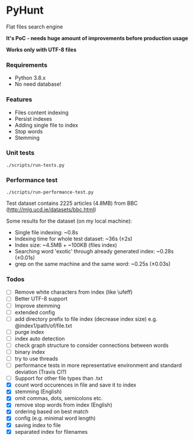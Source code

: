 # PyHunt

Flat files search engine

**It's PoC - needs huge amount of improvements before production usage**

**Works only with UTF-8 files**

### Requirements

- Python 3.8.x
- No need database!

### Features

- Files content indexing
- Persist indexes
- Adding single file to index
- Stop words
- Stemming

### Unit tests

```
./scripts/run-tests.py
```

### Performance test

```
./scripts/run-performance-test.py
```

Test dataset contains 2225 articles (4.8MB) from BBC (http://mlg.ucd.ie/datasets/bbc.html)

Some results for the dataset (on my local machine):

- Single file indexing: \~0.8s
- Indexing time for whole test dataset: \~36s (±2s)
- Index size: \~4.5MB + \~100KB (files index)
- Searching word 'exotic' through already generated index: \~0.28s (±0.01s)
- grep on the same machine and the same word: \~0.25s (±0.03s)

### Todos


- [ ] Remove white characters from index (like \ufeff)
- [ ] Better UTF-8 support
- [ ] Improve stemming
- [ ] extended config
- [ ] add directory prefix to file index (decrease index size) e.g. @index1/path/of/file.txt
- [ ] purge index
- [ ] index auto detection
- [ ] check graph structure to consider connections between words
- [ ] binary index
- [ ] try to use threads
- [ ] performance tests in more representative environment and standard deviation (Travis CI?)
- [ ] Support for other file types than .txt
- [x] count word occurences in file and save it to index
- [x] stemming (English)
- [x] omit commas, dots, semicolons etc.
- [x] remove stop words from index (English)
- [x] ordering based on best match
- [x] config (e.g. minimal word length)
- [x] saving index to file
- [x] separated index for filenames